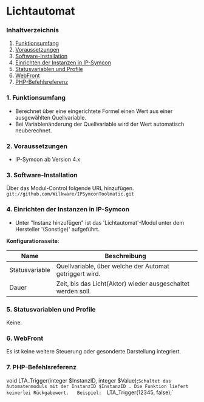 # Lichtautomat

### Inhaltverzeichnis

1. [Funktionsumfang](#1-funktionsumfang)
2. [Voraussetzungen](#2-voraussetzungen)
3. [Software-Installation](#3-software-installation)
4. [Einrichten der Instanzen in IP-Symcon](#4-einrichten-der-instanzen-in-ip-symcon)
5. [Statusvariablen und Profile](#5-statusvariablen-und-profile)
6. [WebFront](#6-webfront)
7. [PHP-Befehlsreferenz](#7-php-befehlsreferenz)

### 1. Funktionsumfang

* Berechnet über eine eingerichtete Formel einen Wert aus einer ausgewählten Quellvariable.
* Bei Variablenänderung der Quellvariable wird der Wert automatisch neuberechnet.

### 2. Voraussetzungen

- IP-Symcon ab Version 4.x

### 3. Software-Installation

Über das Modul-Control folgende URL hinzufügen.  
`git://github.com/Wilkware/IPSymconToolmatic.git`

### 4. Einrichten der Instanzen in IP-Symcon

- Unter "Instanz hinzufügen" ist das 'Lichtautomat'-Modul unter dem Hersteller '(Sonstige)' aufgeführt.

__Konfigurationsseite__:

Name               | Beschreibung
------------------ | ---------------------------------
Statusvariable     | Quellvariable, über welche der Automat getriggert wird.
Dauer              | Zeit, bis das Licht(Aktor) wieder ausgeschaltet werden soll.


### 5. Statusvariablen und Profile

Keine.


### 6. WebFront

Es ist keine weitere Steuerung oder gesonderte Darstellung integriert.

### 7. PHP-Befehlsreferenz

void LTA_Trigger(integer $InstanzID, integer $Value);`
Schaltet das Automatenmoduls mit der InstanzID $InstanzID .
Die Funktion liefert keinerlei Rückgabewert.  
Beispiel:  
`LTA_Trigger(12345, false);`
